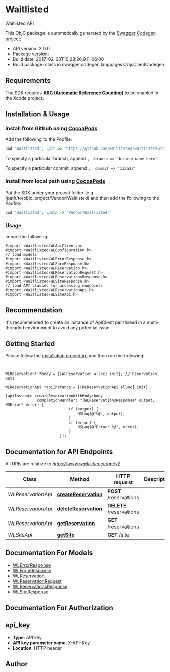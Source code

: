 # Waitlisted

Waitlisted API

This ObjC package is automatically generated by the [Swagger Codegen](https://github.com/swagger-api/swagger-codegen) project:

- API version: 2.0.0
- Package version: 
- Build date: 2017-02-08T10:28:26.911-06:00
- Build package: class io.swagger.codegen.languages.ObjcClientCodegen

## Requirements

The SDK requires [**ARC (Automatic Reference Counting)**](http://stackoverflow.com/questions/7778356/how-to-enable-disable-automatic-reference-counting) to be enabled in the Xcode project.

## Installation & Usage
### Install from Github using [CocoaPods](https://cocoapods.org/)

Add the following to the Podfile:

```ruby
pod 'Waitlisted', :git => 'https://github.com/waitlisted/waitlisted-objc.git'
```

To specify a particular branch, append `, :branch => 'branch-name-here'`

To specify a particular commit, append `, :commit => '11aa22'`

### Install from local path using [CocoaPods](https://cocoapods.org/)

Put the SDK under your project folder (e.g. /path/to/objc_project/Vendor/Waitlisted) and then add the following to the Podfile:

```ruby
pod 'Waitlisted', :path => 'Vendor/Waitlisted'
```

### Usage

Import the following:

```objc
#import <Waitlisted/WLApiClient.h>
#import <Waitlisted/WLConfiguration.h>
// load models
#import <Waitlisted/WLErrorResponse.h>
#import <Waitlisted/WLFormResponse.h>
#import <Waitlisted/WLReservation.h>
#import <Waitlisted/WLReservationRequest.h>
#import <Waitlisted/WLReservationsResponse.h>
#import <Waitlisted/WLSiteResponse.h>
// load API classes for accessing endpoints
#import <Waitlisted/WLReservationApi.h>
#import <Waitlisted/WLSiteApi.h>

```

## Recommendation

It's recommended to create an instance of ApiClient per thread in a multi-threaded environment to avoid any potential issue.

## Getting Started

Please follow the [installation procedure](#installation--usage) and then run the following:

```objc


WLReservation* *body = [[WLReservation alloc] init]; // Reservation Data

WLReservationApi *apiInstance = [[WLReservationApi alloc] init];

[apiInstance createReservationWithBody:body
              completionHandler: ^(WLReservationsResponse* output, NSError* error) {
                            if (output) {
                                NSLog(@"%@", output);
                            }
                            if (error) {
                                NSLog(@"Error: %@", error);
                            }
                        }];

```

## Documentation for API Endpoints

All URIs are relative to *https://www.waitlisted.co/api/v2*

Class | Method | HTTP request | Description
------------ | ------------- | ------------- | -------------
*WLReservationApi* | [**createReservation**](docs/WLReservationApi.md#createreservation) | **POST** /reservations | 
*WLReservationApi* | [**deleteReservation**](docs/WLReservationApi.md#deletereservation) | **DELETE** /reservations | 
*WLReservationApi* | [**getReservation**](docs/WLReservationApi.md#getreservation) | **GET** /reservations | 
*WLSiteApi* | [**getSite**](docs/WLSiteApi.md#getsite) | **GET** /site | 


## Documentation For Models

 - [WLErrorResponse](docs/WLErrorResponse.md)
 - [WLFormResponse](docs/WLFormResponse.md)
 - [WLReservation](docs/WLReservation.md)
 - [WLReservationRequest](docs/WLReservationRequest.md)
 - [WLReservationsResponse](docs/WLReservationsResponse.md)
 - [WLSiteResponse](docs/WLSiteResponse.md)


## Documentation For Authorization


## api_key

- **Type**: API key
- **API key parameter name**: X-API-Key
- **Location**: HTTP header


## Author




